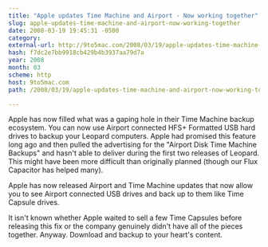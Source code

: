```yaml
---
title: "Apple updates Time Machine and Airport - Now working together"
slug: apple-updates-time-machine-and-airport-now-working-together
date: 2008-03-19 19:45:31 -0500
category: 
external-url: http://9to5mac.com/2008/03/19/apple-updates-time-machine-and-airport-now-working-together/
hash: f7dc2e7bb9918cb429b4b3937aa79d7a
year: 2008
month: 03
scheme: http
host: 9to5mac.com
path: /2008/03/19/apple-updates-time-machine-and-airport-now-working-together/

---
```


Apple has now filled what was a gaping hole in their Time Machine backup ecosystem. You can now use Airport connected HFS+ Formatted USB hard drives to backup your Leopard computers. Apple had promised this feature long ago and then pulled the advertising for the "Airport Disk Time Machine Backups" and hasn't able to deliver during the first two releases of Leopard. This might have been more difficult than originally planned (though our Flux Capacitor has helped many). 

Apple has now released Airport and Time Machine updates that now allow you to see Airport connected USB drives and back up to them like Time Capsule drives.


It isn't known whether Apple waited to sell a few Time Capsules before releasing this fix or the company genuinely didn't have all of the pieces together. Anyway. Download and backup to your heart's content.
